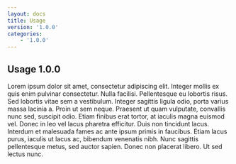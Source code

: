 ```yaml
---
layout: docs
title: Usage
version: '1.0.0'
categories:
    - '1.0.0'
---
```

## Usage 1.0.0
Lorem ipsum dolor sit amet, consectetur adipiscing elit. Integer mollis ex quis enim pulvinar consectetur. Nulla facilisi. Pellentesque eu lobortis risus. Sed lobortis vitae sem a vestibulum. Integer sagittis ligula odio, porta varius massa lacinia a. Proin ut sem neque. Praesent ut quam vulputate, convallis nunc sed, suscipit odio. Etiam finibus erat tortor, at iaculis magna euismod vel. Donec in leo vel lacus pharetra efficitur. Duis non tincidunt lacus. Interdum et malesuada fames ac ante ipsum primis in faucibus. Etiam lacus purus, iaculis ut lacus ac, bibendum venenatis nibh. Nunc sagittis pellentesque metus, sed auctor sapien. Donec non placerat libero. Ut sed lectus nunc.